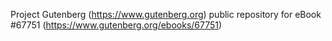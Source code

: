Project Gutenberg (https://www.gutenberg.org) public repository for
eBook #67751 (https://www.gutenberg.org/ebooks/67751)
